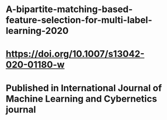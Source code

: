 # A-bipartite-matching-based-feature-selection-for-multi-label-learning-2020
# https://doi.org/10.1007/s13042-020-01180-w
# Published in International Journal of Machine Learning and Cybernetics journal
